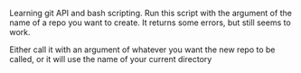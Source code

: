 Learning git API and bash scripting.
Run this script with the argument of the name of a repo you want to create.
It returns some errors, but still seems to work.

Either call it with an argument of whatever you want the new repo to be called, or it will use the name of your current directory
